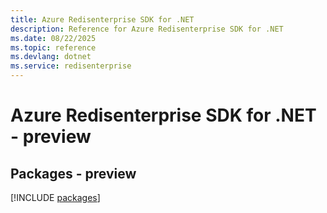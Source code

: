 ```yaml
---
title: Azure Redisenterprise SDK for .NET
description: Reference for Azure Redisenterprise SDK for .NET
ms.date: 08/22/2025
ms.topic: reference
ms.devlang: dotnet
ms.service: redisenterprise
---
```

# Azure Redisenterprise SDK for .NET - preview
## Packages - preview
[!INCLUDE [packages](redisenterprise-index.md)]